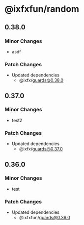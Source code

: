 # @ixfxfun/random

## 0.38.0

### Minor Changes

- asdf

### Patch Changes

- Updated dependencies
  - @ixfx/guards@0.38.0

## 0.37.0

### Minor Changes

- test2

### Patch Changes

- Updated dependencies
  - @ixfx/guards@0.37.0

## 0.36.0

### Minor Changes

- test

### Patch Changes

- Updated dependencies
  - @ixfxfun/guards@0.36.0
